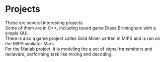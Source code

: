 # Projects
These are several interesting projects.\
Some of them are in C++, including board game Brass Birmingham with a simple GUI.\
There is also a game project calles Gold Miner written in MIPS and is ran on the MIPS similator Mars.\
For the Matlab project, it is modeling the a set of signal transmitters and recievers, performing task like mixing and decoding.
